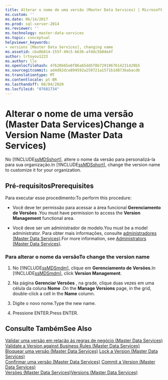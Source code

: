 ```yaml
---
title: Alterar o nome de uma versão (Master Data Services) | Microsoft Docs
ms.custom: ''
ms.date: 06/14/2017
ms.prod: sql-server-2014
ms.reviewer: ''
ms.technology: master-data-services
ms.topic: conceptual
helpviewer_keywords:
- versions [Master Data Services], changing name
ms.assetid: cba8b814-155f-49c5-b636-afddc5b0de4f
author: lrtoyou1223
ms.author: lle
ms.openlocfilehash: 47620b65e0f86a65dd5f8b7291967614231429b5
ms.sourcegitcommit: ad4d92dce894592a259721a1571b1d8736abacdb
ms.translationtype: MT
ms.contentlocale: pt-BR
ms.lasthandoff: 08/04/2020
ms.locfileid: "87681734"
---
```

# <a name="change-a-version-name-master-data-services"></a><span data-ttu-id="0ac26-102">Alterar o nome de uma versão (Master Data Services)</span><span class="sxs-lookup"><span data-stu-id="0ac26-102">Change a Version Name (Master Data Services)</span></span>
  <span data-ttu-id="0ac26-103">No [!INCLUDE[ssMDSshort](../includes/ssmdsshort-md.md)], altere o nome da versão para personalizá-la para sua organização.</span><span class="sxs-lookup"><span data-stu-id="0ac26-103">In [!INCLUDE[ssMDSshort](../includes/ssmdsshort-md.md)], change the version name to customize it for your organization.</span></span>  
  
## <a name="prerequisites"></a><span data-ttu-id="0ac26-104">Pré-requisitos</span><span class="sxs-lookup"><span data-stu-id="0ac26-104">Prerequisites</span></span>  
 <span data-ttu-id="0ac26-105">Para executar esse procedimento:</span><span class="sxs-lookup"><span data-stu-id="0ac26-105">To perform this procedure:</span></span>  
  
-   <span data-ttu-id="0ac26-106">Você deve ter permissão para acessar a área funcional **Gerenciamento de Versões** .</span><span class="sxs-lookup"><span data-stu-id="0ac26-106">You must have permission to access the **Version Management** functional area.</span></span>  
  
-   <span data-ttu-id="0ac26-107">Você deve ser um administrador de modelo.</span><span class="sxs-lookup"><span data-stu-id="0ac26-107">You must be a model administrator.</span></span> <span data-ttu-id="0ac26-108">Para obter mais informações, consulte [administradores &#40;Master Data Services&#41;](administrators-master-data-services.md).</span><span class="sxs-lookup"><span data-stu-id="0ac26-108">For more information, see [Administrators &#40;Master Data Services&#41;](administrators-master-data-services.md).</span></span>  
  
### <a name="to-change-the-version-name"></a><span data-ttu-id="0ac26-109">Para alterar o nome da versão</span><span class="sxs-lookup"><span data-stu-id="0ac26-109">To change the version name</span></span>  
  
1.  <span data-ttu-id="0ac26-110">No [!INCLUDE[ssMDSmdm](../includes/ssmdsmdm-md.md)], clique em **Gerenciamento de Versões**.</span><span class="sxs-lookup"><span data-stu-id="0ac26-110">In [!INCLUDE[ssMDSmdm](../includes/ssmdsmdm-md.md)], click **Version Management**.</span></span>  
  
2.  <span data-ttu-id="0ac26-111">Na página **Gerenciar Versões** , na grade, clique duas vezes em uma célula da coluna **Nome** .</span><span class="sxs-lookup"><span data-stu-id="0ac26-111">On the **Manage Versions** page, in the grid, double-click a cell in the **Name** column.</span></span>  
  
3.  <span data-ttu-id="0ac26-112">Digite o novo nome.</span><span class="sxs-lookup"><span data-stu-id="0ac26-112">Type the new name.</span></span>  
  
4.  <span data-ttu-id="0ac26-113">Pressione ENTER.</span><span class="sxs-lookup"><span data-stu-id="0ac26-113">Press ENTER.</span></span>  
  
## <a name="see-also"></a><span data-ttu-id="0ac26-114">Consulte Também</span><span class="sxs-lookup"><span data-stu-id="0ac26-114">See Also</span></span>  
 <span data-ttu-id="0ac26-115">[Validar uma versão em relação às regras de negócio &#40;Master Data Services&#41;](../../2014/master-data-services/validate-a-version-against-business-rules-master-data-services.md) </span><span class="sxs-lookup"><span data-stu-id="0ac26-115">[Validate a Version against Business Rules &#40;Master Data Services&#41;](../../2014/master-data-services/validate-a-version-against-business-rules-master-data-services.md) </span></span>  
 <span data-ttu-id="0ac26-116">[Bloquear uma versão &#40;Master Data Services&#41;](../../2014/master-data-services/lock-a-version-master-data-services.md) </span><span class="sxs-lookup"><span data-stu-id="0ac26-116">[Lock a Version &#40;Master Data Services&#41;](../../2014/master-data-services/lock-a-version-master-data-services.md) </span></span>  
 <span data-ttu-id="0ac26-117">[Confirmar uma versão &#40;Master Data Services&#41;](../../2014/master-data-services/commit-a-version-master-data-services.md) </span><span class="sxs-lookup"><span data-stu-id="0ac26-117">[Commit a Version &#40;Master Data Services&#41;](../../2014/master-data-services/commit-a-version-master-data-services.md) </span></span>  
 [<span data-ttu-id="0ac26-118">Versões &#40;Master Data Services&#41;</span><span class="sxs-lookup"><span data-stu-id="0ac26-118">Versions &#40;Master Data Services&#41;</span></span>](../../2014/master-data-services/versions-master-data-services.md)  
  
  
